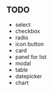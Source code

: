 ## TODO

- select
- checkbox
- radio
- icon button
- card
- panel for list
- modal
- table
- datepicker
- chart
